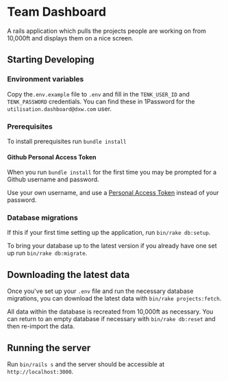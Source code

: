 # Team Dashboard

A rails application which pulls the projects people are working on from 10,000ft
and displays them on a nice screen.

## Starting Developing

### Environment variables

Copy the`.env.example` file to `.env` and fill in the `TENK_USER_ID` and
`TENK_PASSWORD` credentials. You can find these in 1Password for the
`utilisation.dashboard@dxw.com` user.

### Prerequisites

To install prerequisites run `bundle install`

#### Github Personal Access Token

When you run `bundle install` for the first time you may be prompted for a
Github username and password.

Use your own username, and use a [Personal Access
Token](https://help.github.com/en/github/authenticating-to-github/creating-a-personal-access-token-for-the-command-line)
instead of your password.

### Database migrations

If this if your first time setting up the application, run `bin/rake db:setup`.

To bring your database up to the latest version if you already have one set up
run `bin/rake db:migrate`.

## Downloading the latest data

Once you've set up your `.env` file and run the necessary database migrations,
you can download the latest data with `bin/rake projects:fetch`.

All data within the database is recreated from 10,000ft as necessary. You can
return to an empty database if necessary with `bin/rake db:reset` and then
re-import the data.

## Running the server

Run `bin/rails s` and the server should be accessible at
`http://localhost:3000`.
